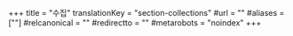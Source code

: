 +++
title = "수집"
translationKey = "section-collections"
#url = ""
#aliases = [""]
#relcanonical = ""
#redirectto = ""
#metarobots = "noindex"
+++
